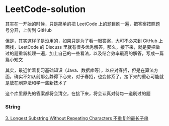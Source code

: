 # LeetCode-solution

其实在一开始的时候，只是简单的把 LeetCode 上的题目刷一遍，把答案按照题号分开，上传到 GitHub

但是，其实这样子是没用的，如果只是为了看一眼答案，大可不必来到 GitHub 上面找，LeetCode 的 Discuss 里就有很多优秀解答，那么，接下来，就是要把做过的题重新梳理一遍，加上自己的一些看法，以及结合效率最高的解答，写成一篇篇小短文

其实，最近忙着复习基础知识（Java、数据库等），以应对春招，但是在算法方面，确实不如从前那么静得下心来，对于春招，也变佛系了，接下来的重心可能就是放在刷算法和学一些新技术了

这个库里原先的答案都将会清空，在接下来，将会认真对待每一道刷过的题

### String

[3. Longest Substring Without Repeating Characters 不重复的最长子串](https://github.com/lihanxiang/LeetCode-solution/blob/master/String/Longest%20Substring%20Without%20Repeating%20Characters.md)